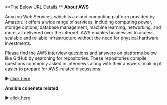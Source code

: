 **The Below URL Details 
**
**About AWS**

 Amazon Web Services, which is a cloud computing platform provided by Amazon. It offers a wide range of services, including computing power, storage options, database management, machine learning, networking, and more, all delivered over the internet. AWS enables businesses to access scalable and reliable infrastructure without the need for physical hardware investments.

Please find the AWS interview questions and answers on platforms below like GitHub by searching for repositories. These repositories compile questions commonly asked in interviews along with their answers, making it easier to prepare for AWS-related discussions.

▶️
[click here](https://github.com/shivanaguttiadi/Adi_DevOps_Answers/tree/DevOps_Answers_AWS)


**Ansible conenete related**

▶️
[click here](https://github.com/shivanaguttiadi/Adi_DevOps_Answers/tree/DevOps_Answers_Ansible)

